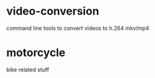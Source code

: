 # video-conversion
command line tools to convert videos to h.264 mkv/mp4

# motorcycle
bike related stuff
